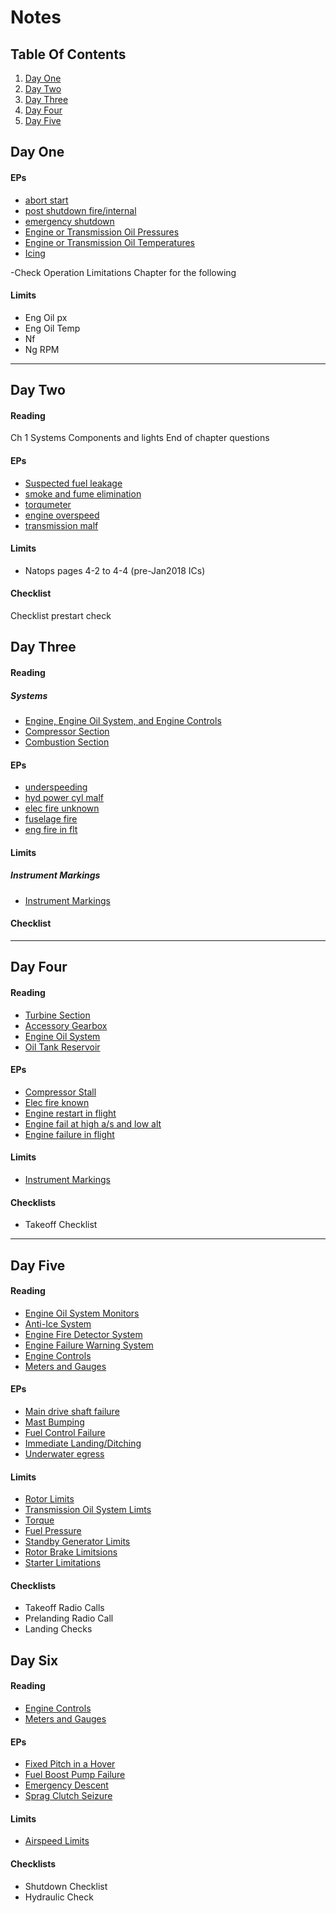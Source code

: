 # Notes

## Table Of Contents

1. [Day One](#day-one)
1. [Day Two](#day-two)
1. [Day Three](#day-three)
1. [Day Four](#day-four)
1. [Day Five](#day-five)

## Day One

#### EPs
 - [abort start][abort-start]
 - [post shutdown fire/internal][post-shutdown]
 - [emergency shutdown][emer-shutdown]
 - [Engine or Transmission Oil Pressures][etx-px]
 - [Engine or Transmission Oil Temperatures][etx-t]
 - [Icing][icing]

-Check Operation Limitations Chapter for the following

#### Limits
 - Eng Oil px
 - Eng Oil Temp
 - Nf
 - Ng RPM

---
## Day Two

#### Reading

Ch 1 Systems
Components and lights
End of chapter questions

#### EPs
 - [Suspected fuel leakage][fuel-leak]
 - [smoke and fume elimination][smoke-fume]
 - [torqumeter][torq]
 - [engine overspeed][overspeed]
 - [transmission malf][trans-malf]

#### Limits
 - Natops pages 4-2 to 4-4 (pre-Jan2018 ICs)

#### Checklist

Checklist prestart check


## Day Three

#### Reading

##### Systems
 - [Engine, Engine Oil System, and Engine Controls](https://github.com/wesleyem/th57/blob/master/SYSTEMS.md#engine-engine-oil-system-and-engine-controls)
 - [Compressor Section](https://github.com/wesleyem/th57/blob/master/SYSTEMS.md#compressor-section)
 - [Combustion Section](https://github.com/wesleyem/th57/blob/master/SYSTEMS.md#combustion-section)

#### EPs

 - [underspeeding][underspeeding]
 - [hyd power cyl malf][hyd-power-malf]
 - [elec fire unknown][elec-fire-unknown]
 - [fuselage fire][fuselage-fire]
 - [eng fire in flt][eng-fire-in-flt]

#### Limits

##### Instrument Markings

- [Instrument Markings](https://github.com/wesleyem/th57/blob/master/LIMITS.md#instrument-markings)

#### Checklist

---
## Day Four

#### Reading

 - [Turbine Section](https://github.com/wesleyem/th57/blob/master/SYSTEMS.md#turbine-section)
 - [Accessory Gearbox](https://github.com/wesleyem/th57/blob/master/SYSTEMS.md#accessory-gearbox)
 - [Engine Oil System](https://github.com/wesleyem/th57/blob/master/SYSTEMS.md#engine-oil-system)
 - [Oil Tank Reservoir](https://github.com/wesleyem/th57/blob/master/SYSTEMS.md#oil-tank-reservoir)

#### EPs

- [Compressor Stall][Compressor-Stall]
- [Elec fire known][Elec-fire-known]
- [Engine restart in flight][Engine-restart-in-flight]
- [Engine fail at high a/s and low alt][Engine-fail-at-high-as-and-low-alt]
- [Engine failure in flight][Engine-failure-in-flight]

#### Limits

- [Instrument Markings](https://github.com/wesleyem/th57/blob/master/LIMITS.md#instrument-markings)

#### Checklists

 - Takeoff Checklist

---

## Day Five

#### Reading

 - [Engine Oil System Monitors](https://github.com/wesleyem/th57/blob/master/SYSTEMS.md#engine-oil-system-monitors)
 - [Anti-Ice System](https://github.com/wesleyem/th57/blob/master/SYSTEMS.md#anti-ice-system)
 - [Engine Fire Detector System](https://github.com/wesleyem/th57/blob/master/SYSTEMS.md#engine-fire-detector-system)
 - [Engine Failure Warning System](https://github.com/wesleyem/th57/blob/master/SYSTEMS.md#engine-failure-warning-system)
 - [Engine Controls](https://github.com/wesleyem/th57/blob/master/SYSTEMS.md#engine-controls)
 - [Meters and Gauges](https://github.com/wesleyem/th57/blob/master/SYSTEMS.md#meters-and-gauges)

#### EPs

- [Main drive shaft failure][Main-drive-shaft-failure]
- [Mast Bumping][Mast-Bumping]
- [Fuel Control Failure][Fuel-Control-Failure]
- [Immediate Landing/Ditching][Immediate-LandingDitching]
- [Underwater egress][Underwater-egress]

#### Limits

 - [Rotor Limits](https://github.com/wesleyem/th57/blob/master/LIMITS.md#rotor-limits)
 - [Transmission Oil System Limts](https://github.com/wesleyem/th57/blob/master/LIMITS.md#transmission-oil-system-limts)
 - [Torque](https://github.com/wesleyem/th57/blob/master/LIMITS.md#torque)
 - [Fuel Pressure](https://github.com/wesleyem/th57/blob/master/LIMITS.md#fuel-pressure)
 - [Standby Generator Limits](https://github.com/wesleyem/th57/blob/master/LIMITS.md#standby-generator-limits)
 - [Rotor Brake Limitsions](https://github.com/wesleyem/th57/blob/master/LIMITS.md#rotor-brake-limitsions)
 - [Starter Limitations](https://github.com/wesleyem/th57/blob/master/LIMITS.md#starter-limitations)


#### Checklists

 - Takeoff Radio Calls
 - Prelanding Radio Call
 - Landing Checks


## Day Six

#### Reading

 - [Engine Controls](https://github.com/wesleyem/th57/blob/master/SYSTEMS.md#engine-controls)
 - [Meters and Gauges](https://github.com/wesleyem/th57/blob/master/SYSTEMS.md#meters-and-gauges)

#### EPs

 - [Fixed Pitch in a Hover][fixed-pitch-in-a-hover]
 - [Fuel Boost Pump Failure][fuel-boost-pump-failure]
 - [Emergency Descent][emergency-descent]
 - [Sprag Clutch Seizure][sprag-clutch-seizure]

#### Limits

 - [Airspeed Limits](https://github.com/wesleyem/th57/blob/master/LIMITS.md#airspeed-limits)

#### Checklists

 - Shutdown Checklist
 - Hydraulic Check



<!-- Day One -->

[abort-start]: https://github.com/wesleyem/th57/blob/master/EPS.md#abort-start
[post-shutdown]: https://github.com/wesleyem/th57/blob/master/EPS.md#post-shutdown-fire-internal
[emer-shutdown]: https://github.com/wesleyem/th57/blob/master/EPS.md#emergency-shutdown
[etx-px]: https://github.com/wesleyem/th57/blob/master/EPS.md#engine-or-transmission-oil-pressures
[etx-t]: https://github.com/wesleyem/th57/blob/master/EPS.md#engine-or-transmission-oil-temperatures
[icing]: https://github.com/wesleyem/th57/blob/master/EPS.md#icing

<!-- Day Two -->

[fuel-leak]: https://github.com/wesleyem/th57/blob/master/EPS.md#suspected-fuel-leakage
[smoke-fume]: https://github.com/wesleyem/th57/blob/master/EPS.md#smoke-and-fume-elimination
[torq]: https://github.com/wesleyem/th57/blob/master/EPS.md#torquemeter-wet-line-rupture
[overspeed]: https://github.com/wesleyem/th57/blob/master/EPS.md#engine-overspeed-nf-rotor-rpm-nr
[trans-malf]: https://github.com/wesleyem/th57/blob/master/EPS.md#transmission-malfunction

<!-- Day Three -->

[underspeeding]: https://github.com/wesleyem/th57/blob/master/EPS.md#underspeeding-nfnr
[hyd-power-malf]: https://github.com/wesleyem/th57/blob/master/EPS.md#hydraulic-power-cylinder-malfunction
[elec-fire-unknown]: https://github.com/wesleyem/th57/blob/master/EPS.md#electrical-fire---unknown-origin
[fuselage-fire]: https://github.com/wesleyem/th57/blob/master/EPS.md#fuselage-fire
[eng-fire-in-flt]: https://github.com/wesleyem/th57/blob/master/EPS.md#engine-fire-in-flight

<!-- Day Four -->

[Compressor-Stall]: https://github.com/wesleyem/th57/blob/master/EPS.md#compressor-stall
[Elec-fire-known]: https://github.com/wesleyem/th57/blob/master/EPS.md#electrical-fire---known-origin
[Engine-restart-in-flight]: https://github.com/wesleyem/th57/blob/master/EPS.md#engine-restart-in-flight
[Engine-fail-at-high-as-and-low-alt]: https://github.com/wesleyem/th57/blob/master/EPS.md#engine-failure-at-high-airspeed-and-low-altitude
[Engine-failure-in-flight]: https://github.com/wesleyem/th57/blob/master/EPS.md#engine-failure-in-flight

<!-- Day Five -->

[Main-drive-shaft-failure]: https://github.com/wesleyem/th57/blob/master/EPS.md#main-drive-shaft-failure
[Mast-Bumping]: https://github.com/wesleyem/th57/blob/master/EPS.md#mast-bumping
[Fuel-Control-Failure]: https://github.com/wesleyem/th57/blob/master/EPS.md#fuel-control-failure
[Immediate-LandingDitching]: https://github.com/wesleyem/th57/blob/master/EPS.md#immediate-landingditching
[Underwater-egress]: https://github.com/wesleyem/th57/blob/master/EPS.md#underwater-egress

<!-- Day Six -->

[fixed-pitch-in-a-hover]:https://github.com/wesleyem/th57/blob/master/EPS.md#fixed-pitch-in-a-hover
[fuel-boost-pump-failure]:https://github.com/wesleyem/th57/blob/master/EPS.md#fuel-boost-pump-failure
[emergency-descent]:https://github.com/wesleyem/th57/blob/master/EPS.md#emergency-descent
[sprag-clutch-seizure]:https://github.com/wesleyem/th57/blob/master/EPS.md#sprag-clutch-seizure


